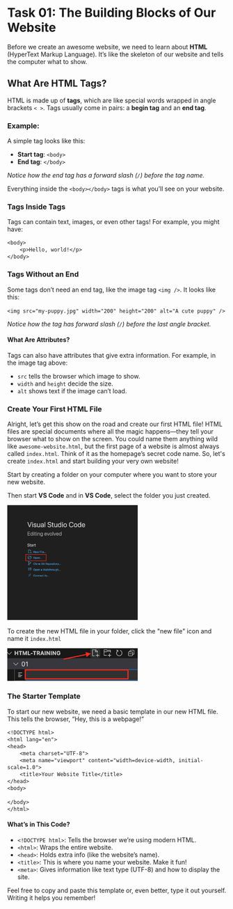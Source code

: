 # Task 01: The Building Blocks of Our Website

Before we create an awesome website, we need to learn about **HTML** (HyperText Markup Language). It’s like the skeleton of our website and tells the computer what to show.

## What Are HTML Tags?

HTML is made up of **tags**, which are like special words wrapped in angle brackets `< >`. Tags usually come in pairs: a **begin tag** and an **end tag**. 

### Example:
A simple tag looks like this:
- **Start tag**: `<body>`
- **End tag**: `</body>`

*Notice how the end tag has a forward slash (`/`) before the tag name.*

Everything inside the `<body></body>` tags is what you’ll see on your website.

### Tags Inside Tags
Tags can contain text, images, or even other tags! For example, you might have:
```
<body>
    <p>Hello, world!</p>
</body>
```

### Tags Without an End

Some tags don’t need an end tag, like the image tag `<img />`. It looks like this:

`<img src="my-puppy.jpg" width="200" height="200" alt="A cute puppy" />`

*Notice how the tag has forward slash (`/`) before the last angle bracket.*

#### What Are Attributes?
Tags can also have attributes that give extra information. For example, in the image tag above:

- `src` tells the browser which image to show.
- `width` and `height` decide the size.
- `alt` shows text if the image can’t load.

### Create Your First HTML File
Alright, let’s get this show on the road and create our first HTML file! HTML files are special documents where all the magic happens—they tell your browser what to show on the screen. You could name them anything wild like `awesome-website.html`, but the first page of a website is almost always called `index.html`. Think of it as the homepage’s secret code name. So, let's create `index.html` and start building your very own website!

Start by creating a folder on your computer where you want to store your new website.

Then start **VS Code** and in **VS Code**, select the folder you just created.

<img src="../images/vscode-open.png" width="300px">

To create the new HTML file in your folder, click the "new file" icon and name it `index.html`

<img src="../images/new-file.png" width="300px">


### The Starter Template
To start our new website, we need a basic template in our new HTML file. This tells the browser, “Hey, this is a webpage!”

```
<!DOCTYPE html>
<html lang="en">
<head>
    <meta charset="UTF-8">
    <meta name="viewport" content="width=device-width, initial-scale=1.0">
    <title>Your Website Title</title>
</head>
<body>
    
</body>
</html>
```

#### What’s in This Code?
- `<!DOCTYPE html>`: Tells the browser we’re using modern HTML.
- `<html>`: Wraps the entire website.
- `<head>`: Holds extra info (like the website’s name).
- `<title>`: This is where you name your website. Make it fun!
- `<meta>`: Gives information like text type (UTF-8) and how to display the site.

Feel free to copy and paste this template or, even better, type it out yourself. Writing it helps you remember!